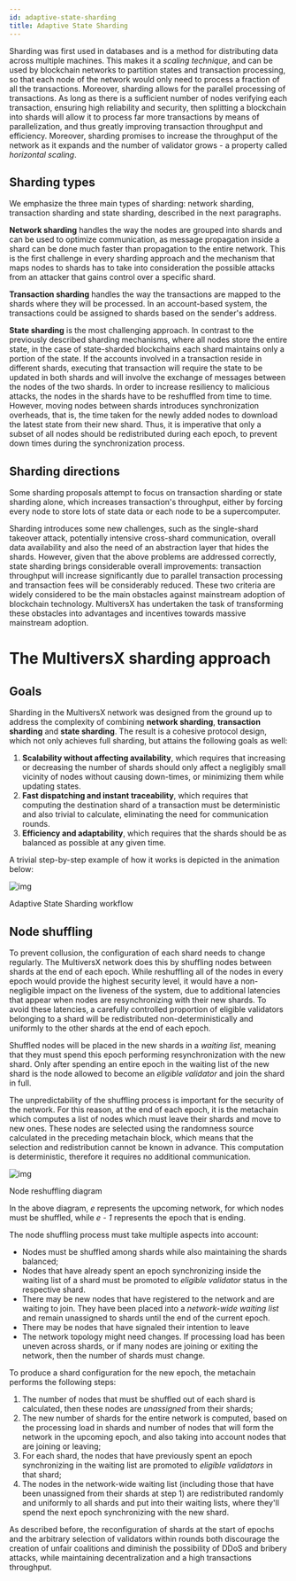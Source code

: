 ```yaml
---
id: adaptive-state-sharding
title: Adaptive State Sharding
---
```


[comment]: # (mx-context)

Sharding was first used in databases and is a method for distributing data across multiple machines. This makes it a _scaling technique_, and can be used by blockchain networks to partition states and transaction processing, so that each node of the network would only need to process a fraction of all the transactions. Moreover, sharding allows for the parallel processing of transactions. As long as there is a sufficient number of nodes verifying each transaction, ensuring high reliability and security, then splitting a blockchain into shards will allow it to process far more transactions by means of parallelization, and thus greatly improving transaction throughput and efficiency. Moreover, sharding promises to increase the throughput of the network as it expands and the number of validator grows - a property called _horizontal scaling_.

[comment]: # (mx-context)

## **Sharding types**

We emphasize the three main types of sharding: network sharding, transaction sharding and state sharding, described in the next paragraphs.

**Network sharding** handles the way the nodes are grouped into shards and can be used to optimize communication, as message propagation inside a shard can be done much faster than propagation to the entire network. This is the first challenge in every sharding approach and the mechanism that maps nodes to shards has to take into consideration the possible attacks from an attacker that gains control over a specific shard.

**Transaction sharding** handles the way the transactions are mapped to the shards where they will be processed. In an account-based system, the transactions could be assigned to shards based on the sender's address.

**State sharding** is the most challenging approach. In contrast to the previously described sharding mechanisms, where all nodes store the entire state, in the case of state-sharded blockchains each shard maintains only a portion of the state. If the accounts involved in a transaction reside in different shards, executing that transaction will require the state to be updated in both shards and will involve the exchange of messages between the nodes of the two shards. In order to increase resiliency to malicious attacks, the nodes in the shards have to be reshuffled from time to time. However, moving nodes between shards introduces synchronization overheads, that is, the time taken for the newly added nodes to download the latest state from their new shard. Thus, it is imperative that only a subset of all nodes should be redistributed during each epoch, to prevent down times during the synchronization process.

[comment]: # (mx-context)

## **Sharding directions**

Some sharding proposals attempt to focus on transaction sharding or state sharding alone, which increases transaction's throughput, either by forcing every node to store lots of state data or each node to be a supercomputer.

Sharding introduces some new challenges, such as the single-shard takeover attack, potentially intensive cross-shard communication, overall data availability and also the need of an abstraction layer that hides the shards. However, given that the above problems are addressed correctly, state sharding brings considerable overall improvements: transaction throughput will increase significantly due to parallel transaction processing and transaction fees will be considerably reduced. These two criteria are widely considered to be the main obstacles against mainstream adoption of blockchain technology. MultiversX has undertaken the task of transforming these obstacles into advantages and incentives towards massive mainstream adoption.

# **The MultiversX sharding approach**

[comment]: # (mx-context)

## **Goals**

Sharding in the MultiversX network was designed from the ground up to address the complexity of combining **network sharding**, **transaction sharding** and **state sharding**. The result is a cohesive protocol design, which not only achieves full sharding, but attains the following goals as well:

1. **Scalability without affecting availability**, which requires that increasing or decreasing the number of shards should only affect a negligibly small vicinity of nodes without causing down-times, or minimizing them while updating states.
2. **Fast dispatching and instant traceability**, which requires that computing the destination shard of a transaction must be deterministic and also trivial to calculate, eliminating the need for communication rounds.
3. **Efficiency and adaptability**, which requires that the shards should be as balanced as possible at any given time.

A trivial step-by-step example of how it works is depicted in the animation below:

![img](/technology/sharding.gif)

Adaptive State Sharding workflow

[comment]: # (mx-context)

## Node shuffling

To prevent collusion, the configuration of each shard needs to change regularly. The MultiversX network does this by shuffling nodes between shards at the end of each epoch. While reshuffling all of the nodes in every epoch would provide the highest security level, it would have a non-negligible impact on the liveness of the system, due to additional latencies that appear when nodes are resynchronizing with their new shards. To avoid these latencies, a carefully controlled proportion of eligible validators belonging to a shard will be redistributed non-deterministically and uniformly to the other shards at the end of each epoch.

Shuffled nodes will be placed in the new shards in a _waiting list_, meaning that they must spend this epoch performing resynchronization with the new shard. Only after spending an entire epoch in the waiting list of the new shard is the node allowed to become an _eligible validator_ and join the shard in full.

The unpredictability of the shuffling process is important for the security of the network. For this reason, at the end of each epoch, it is the metachain which computes a list of nodes which must leave their shards and move to new ones. These nodes are selected using the randomness source calculated in the preceding metachain block, which means that the selection and redistribution cannot be known in advance. This computation is deterministic, therefore it requires no additional communication.

![img](/technology/node-shuffling.png)

Node reshuffling diagram

In the above diagram, _e_ represents the upcoming network, for which nodes must be shuffled, while _e - 1_ represents the epoch that is ending.

The node shuffling process must take multiple aspects into account:

- Nodes must be shuffled among shards while also maintaining the shards balanced;
- Nodes that have already spent an epoch synchronizing inside the waiting list of a shard must be promoted to _eligible validator_ status in the respective shard.
- There may be new nodes that have registered to the network and are waiting to join. They have been placed into a _network-wide waiting list_ and remain unassigned to shards until the end of the current epoch.
- There may be nodes that have signaled their intention to leave
- The network topology might need changes. If processing load has been uneven across shards, or if many nodes are joining or exiting the network, then the number of shards must change.

To produce a shard configuration for the new epoch, the metachain performs the following steps:

1. The number of nodes that must be shuffled out of each shard is calculated, then these nodes are _unassigned_ from their shards;
2. The new number of shards for the entire network is computed, based on the processing load in shards and number of nodes that will form the network in the upcoming epoch, and also taking into account nodes that are joining or leaving;
3. For each shard, the nodes that have previously spent an epoch synchronizing in the waiting list are promoted to _eligible validators_ in that shard;
4. The nodes in the network-wide waiting list (including those that have been unassigned from their shards at step 1) are redistributed randomly and uniformly to all shards and put into their waiting lists, where they'll spend the next epoch synchronizing with the new shard.

As described before, the reconfiguration of shards at the start of epochs and the arbitrary selection of validators within rounds both discourage the creation of unfair coalitions and diminish the possibility of DDoS and bribery attacks, while maintaining decentralization and a high transactions throughput.
